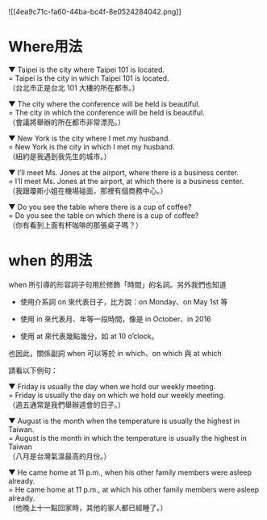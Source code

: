 ![[4ea9c71c-fa60-44ba-bc4f-8e0524284042.png]]


# Where用法

▼ Taipei is the city where Taipei 101 is located.  
= Taipei is the city in which Taipei 101 is located.  
（台北市正是台北 101 大樓的所在都市。）

▼ The city where the conference will be held is beautiful.  
= The city in which the conference will be held is beautiful.  
（會議將舉辦的所在都市非常漂亮。）

▼ New York is the city where I met my husband.  
= New York is the city in which I met my husband.  
（紐約是我遇到我先生的城市。）

▼ I’ll meet Ms. Jones at the airport, where there is a business center.  
= I’ll meet Ms. Jones at the airport, at which there is a business center.  
（我跟瓊斯小姐在機場碰面，那裡有個商務中心。）

▼ Do you see the table where there is a cup of coffee?  
= Do you see the table on which there is a cup of coffee?  
（你有看到上面有杯咖啡的那張桌子嗎？）

# when 的用法

when 所引導的形容詞子句用於修飾「時間」的名詞。另外我們也知道

- 使用介系詞 on 來代表日子，比方說：on Monday、on May 1st 等
    

- 使用 in 來代表月、年等一段時間，像是 in October、in 2016
    

- 使用 at 來代表幾點幾分，如 at 10 o’clock。
    

也因此，關係副詞 when 可以等於 in which、on which 與 at which

請看以下例句：

▼ Friday is usually the day when we hold our weekly meeting.  
= Friday is usually the day on which we hold our weekly meeting.  
（週五通常是我們舉辦週會的日子。）

▼ August is the month when the temperature is usually the highest in Taiwan.  
= August is the month in which the temperature is usually the highest in Taiwan  
（八月是台灣氣溫最高的月份。）

▼ He came home at 11 p.m., when his other family members were asleep already.  
= He came home at 11 p.m., at which his other family members were asleep already.  
（他晚上十一點回家時，其他的家人都已經睡了。）